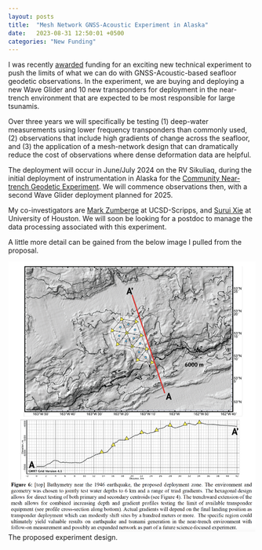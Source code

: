 ```yaml
---
layout: posts
title:  "Mesh Network GNSS-Acoustic Experiment in Alaska"
date:   2023-08-31 12:50:01 +0500
categories: "New Funding"
---
```


I was recently [awarded][Award] funding for an exciting new technical experiment to push the limits of what we can do with GNSS-Acoustic-based seafloor geodetic observations.  In the experiment, we are buying and deploying a new Wave Glider and 10 new transponders for deployment in the near-trench environment that are expected to be most responsible for large tsunamis.  

Over three years we will specifically be testing (1) deep-water measurements using lower frequency transponders than commonly used, (2) observations that include high gradients of change across the seafloor, and (3) the application of a mesh-network design that can dramatically reduce the cost of observations where dense deformation data are helpful.

The deployment will occur in June/July 2024 on the RV Sikuliaq, during the initial deployment of instrumentation in Alaska for the [Community Near-trench Geodetic Experiment][NTE]. We will commence observations then, with a second Wave Glider deployment planned for 2025.

My co-investigators are [Mark Zumberge][MZ] at UCSD-Scripps, and [Surui Xie][SX] at University of Houston.  We will soon be looking for a postdoc to manage the data processing associated with this experiment. 

A little more detail can be gained from the below image I pulled from the proposal.

![Proposed Design](/assets/images/figures/Proposed_Mesh_geometry_AK2024.png)
The proposed experiment design. 

[Award]: https://www.nsf.gov/awardsearch/showAward?AWD_ID=2321297
[NTE]: https://www.seafloorgeodesy.org/commexp
[SFG]: https://seafloorgeodesy.org
[MZ]: https://mzumberge.scrippsprofiles.ucsd.edu/biography/
[SX]: https://www.cive.uh.edu/faculty/xie-surui
